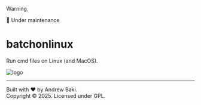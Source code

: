 > [!Warning]
> 🚧 Under maintenance 

# batchonlinux
Run cmd files on Linux (and MacOS).

![logo](https://github.com/user-attachments/assets/c90fe7b6-b44a-43f1-b197-5643c4dfeb98)

---
Built with ❤️ by Andrew Baki.  
Copyright © 2025. Licensed under GPL.
